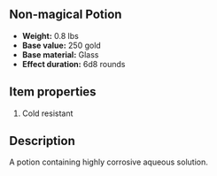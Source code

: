 ## Non-magical Potion

- **Weight:** 0.8 lbs
- **Base value:** 250 gold
- **Base material:** Glass
- **Effect duration:** 6d8 rounds

## Item properties

1. Cold resistant

## Description

A potion containing highly corrosive aqueous solution.
